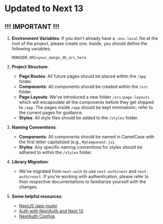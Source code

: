# Updated to Next 13

## !!! IMPORTANT !!!

1. **Environment Variables**: If you don't already have a `.env.local` file at the root of the project, please create one. Inside, you should define the following variables:

   ```text
   MONGODB_URI=your_mongo_db_uri_here
   ```

2. **Project Structure**:

   - **Page Routes**: All future pages should be placed within the `/app` folder.
   - **Components**: All components should be created within the `/src` folder.
   - **Page Layouts**: We've introduced a new folder `/src/page-layouts` which will encapsulate all the components before they get shipped to `/app`. The pages inside `/app` should be kept minimalistic; refer to the current pages for guidance.
   - **Styles**: All style files should be added to the `/styles` folder.

3. **Naming Conventions**:

   - **Components**: All components should be named in CamelCase with the first letter capitalized (e.g., `MyComponent.js`).
   - **Styles**: Any specific naming conventions for styles should be adhered to within the `/styles` folder.

4. **Library Migration**:

   - We've migrated from `next-auth` to use `next-auth/next` and `next-auth/react`. If you're working with authentication, please refer to their respective documentations to familiarize yourself with the changes.

5. **Some helpful resources**:
   - [NextJS /app router](https://nextjs.org/docs/app)
   - [Auth with NextAuth and Next 13](https://medium.com/ascentic-technology/authentication-with-next-js-13-and-next-auth-9c69d55d6bfd)
   - [NextAuth Configs](https://next-auth.js.org/configuration/nextjs)
